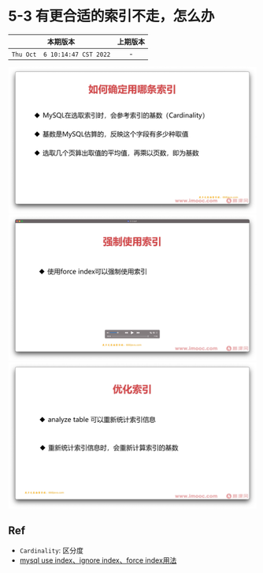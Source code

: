 # 5-3 有更合适的索引不走，怎么办

|本期版本|上期版本
|:---:|:---:
`Thu Oct  6 10:14:47 CST 2022` | -

<img src="./01.png" />
<img src="./02.png" />
<img src="./03.png" />

## Ref

* `Cardinality`:  区分度
* [mysql use index、ignore index、force index用法](https://blog.csdn.net/weixin_44018338/article/details/105484999)